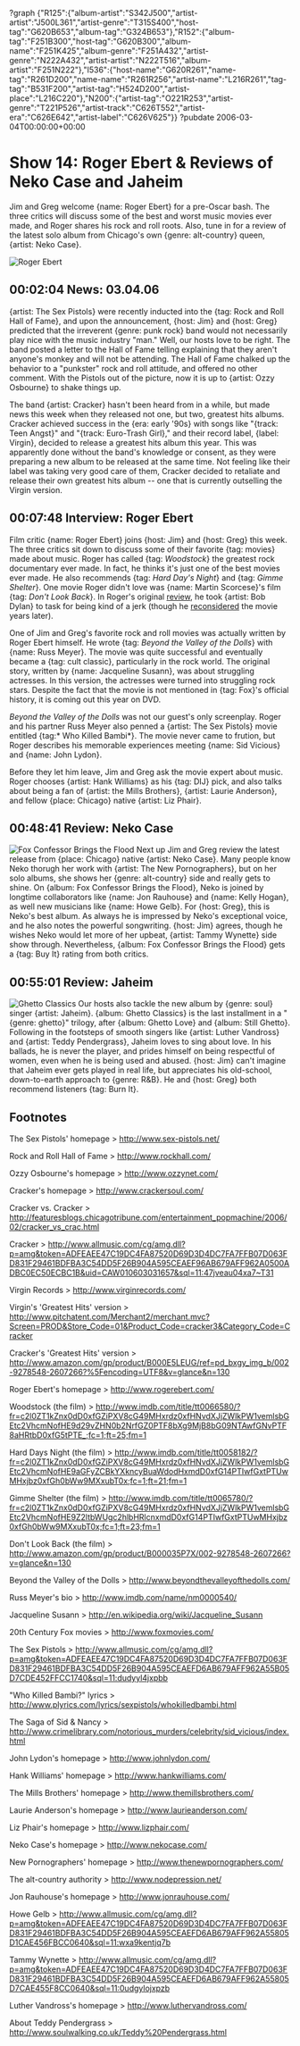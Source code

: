 ?graph {"R125":{"album-artist":"S342J500","artist-artist":"J500L361","artist-genre":"T315S400","host-tag":"G620B653","album-tag":"G324B653"},"R152":{"album-tag":"F251B300","host-tag":"G620B300","album-name":"F251K425","album-genre":"F251A432","artist-genre":"N222A432","artist-artist":"N222T516","album-artist":"F251N222"},"I536":{"host-name":"G620R261","name-tag":"R261D200","name-name":"R261R256","artist-name":"L216R261","tag-tag":"B531F200","artist-tag":"H524D200","artist-place":"L216C220"},"N200":{"artist-tag":"O221R253","artist-genre":"T221P526","artist-track":"C626T552","artist-era":"C626E642","artist-label":"C626V625"}}
?pubdate 2006-03-04T00:00:00+00:00

# Show 14: Roger Ebert & Reviews of Neko Case and Jaheim
Jim and Greg welcome {name: Roger Ebert} for a pre-Oscar bash. The three critics will discuss some of the best and worst music movies ever made, and Roger shares his rock and roll roots. Also, tune in for a review of the latest solo album from Chicago's own {genre: alt-country} queen, {artist: Neko Case}.

![Roger Ebert](http://static.soundopinions.org/images/2006/rogerebert.jpg)

## 00:02:04 News: 03.04.06
{artist: The Sex Pistols} were recently inducted into the {tag: Rock and Roll Hall of Fame}, and upon the announcement, {host: Jim} and {host: Greg} predicted that the irreverent {genre: punk rock} band would not necessarily play nice with the music industry "man." Well, our hosts love to be right. The band posted a letter to the Hall of Fame telling explaining that they aren't anyone's monkey and will not be attending. The Hall of Fame chalked up the behavior to a "punkster" rock and roll attitude, and offered no other comment. With the Pistols out of the picture, now it is up to {artist: Ozzy Osbourne} to shake things up.

The band {artist: Cracker} hasn't been heard from in a while, but made news this week when they released not one, but two, greatest hits albums. Cracker achieved success in the {era: early '90s} with songs like "{track: Teen Angst}" and "{track: Euro-Trash Girl}," and their record label, {label: Virgin}, decided to release a greatest hits album this year. This was apparently done without the band's knowledge or consent, as they were preparing a new album to be released at the same time. Not feeling like their label was taking very good care of them, Cracker decided to retaliate and release their own greatest hits album -- one that is currently outselling the Virgin version.

## 00:07:48 Interview: Roger Ebert
Film critic {name: Roger Ebert} joins {host: Jim} and {host: Greg} this week. The three critics sit down to discuss some of their favorite {tag: movies} made about music. Roger has called {tag: *Woodstock*} the greatest rock documentary ever made. In fact, he thinks it's just one of the best movies ever made. He also recommends {tag: *Hard Day's Night*} and {tag: *Gimme Shelter*}. One movie Roger didn't love was {name: Martin Scorcese}'s film {tag: *Don't Look Back*}. In Roger's original [review](http://rogerebert.suntimes.com/apps/pbcs.dll/article?AID=/19680321/REVIEWS/803210301/1023), he took {artist: Bob Dylan} to task for being kind of a jerk (though he [reconsidered](http://rogerebert.suntimes.com/apps/pbcs.dll/article?AID=/19980501/REVIEWS/805010303/1023) the movie years later).

One of Jim and Greg's favorite rock and roll movies was actually written by Roger Ebert himself. He wrote {tag: *Beyond the Valley of the Dolls*} with {name: Russ Meyer}. The movie was quite successful and eventually became a {tag: cult classic}, particularly in the rock world. The original story, written by {name: Jacqueline Susann}, was about struggling actresses. In this version, the actresses were turned into struggling rock stars. Despite the fact that the movie is not mentioned in {tag: Fox}'s official history, it is coming out this year on DVD.

*Beyond the Valley of the Dolls* was not our guest's only screenplay. Roger and his partner Russ Meyer also penned a {artist: The Sex Pistols} movie entitled {tag:* Who Killed Bambi*}. The movie never came to frution, but Roger describes his memorable experiences meeting {name: Sid Vicious} and {name: John Lydon}. 

Before they let him leave, Jim and Greg ask the movie expert about music. Roger chooses {artist: Hank Williams} as his {tag: DIJ} pick, and also talks about being a fan of {artist: the Mills Brothers}, {artist: Laurie Anderson}, and fellow {place: Chicago} native {artist: Liz Phair}. 

## 00:48:41 Review: Neko Case
![Fox Confessor Brings the Flood](http://is5.mzstatic.com/image/thumb/Music/v4/cf/f5/68/cff56889-6c35-1531-7ba4-a24050d1ff9e/source/600x600bb.jpg "3647403/278670024")
Next up Jim and Greg review the latest release from {place: Chicago} native {artist: Neko Case}. Many people know Neko thorugh her work with {artist: The New Pornographers}, but on her solo albums, she shows her {genre: alt-country} side and really gets to shine. On {album: Fox Confessor Brings the Flood}, Neko is joined by longtime collaborators like {name: Jon Rauhouse} and {name: Kelly Hogan}, as well new musicians like {name: Howe Gelb}. For {host: Greg}, this is Neko's best album. As always he is impressed by Neko's exceptional voice, and he also notes the powerful songwriting. {host: Jim} agrees, though he wishes Neko would let more of her upbeat, {artist: Tammy Wynette} side show through. Nevertheless, {album: Fox Confessor Brings the Flood} gets a {tag: Buy It} rating from both critics. 

## 00:55:01 Review: Jaheim
![Ghetto Classics](http://is5.mzstatic.com/image/thumb/Music/v4/80/91/35/809135a0-3d6f-9541-3208-e3d588ae75b9/source/600x600bb.jpg "147919/121054389")
Our hosts also tackle the new album by {genre: soul} singer {artist: Jaheim}. {album: Ghetto Classics} is the last installment in a "{genre: ghetto}" trilogy, after {album: Ghetto Love} and {album: Still Ghetto}. Following in the footsteps of smooth singers like {artist: Luther Vandross} and {artist: Teddy Pendergrass}, Jaheim loves to sing about love. In his ballads, he is never the player, and prides himself on being respectful of women, even when he is being used and abused. {host: Jim} can't imagine that Jaheim ever gets played in real life, but appreciates his old-school, down-to-earth approach to {genre: R&B}. He and {host: Greg} both recommend listeners {tag: Burn It}.

## Footnotes
The Sex Pistols' homepage > http://www.sex-pistols.net/

Rock and Roll Hall of Fame > http://www.rockhall.com/

Ozzy Osbourne's homepage > http://www.ozzynet.com/

Cracker's homepage > http://www.crackersoul.com/

Cracker vs. Cracker > http://featuresblogs.chicagotribune.com/entertainment_popmachine/2006/02/cracker_vs_crac.html

Cracker > http://www.allmusic.com/cg/amg.dll?p=amg&token=ADFEAEE47C19DC4FA87520D69D3D4DC7FA7FFB07D063FD831F29461BDFBA3C54DD5F26B904A595CEAEF96AB679AFF962A0500ADBC0EC50ECBC1B&uid=CAW010603031657&sql=11:47jveau04xa7~T31

Virgin Records > http://www.virginrecords.com/

Virgin's 'Greatest Hits' version > http://www.pitchatent.com/Merchant2/merchant.mvc?Screen=PROD&Store_Code=01&Product_Code=cracker3&Category_Code=Cracker

Cracker's 'Greatest Hits' version > http://www.amazon.com/gp/product/B000E5LEUG/ref=pd_bxgy_img_b/002-9278548-2607266?%5Fencoding=UTF8&v=glance&n=130

Roger Ebert's homepage > http://www.rogerebert.com/

Woodstock (the film) > http://www.imdb.com/title/tt0066580/?fr=c2l0ZT1kZnx0dD0xfGZiPXV8cG49MHxrdz0xfHNvdXJjZWlkPW1vemlsbGEtc2VhcmNofHE9d29vZHN0b2NrfGZ0PTF8bXg9MjB8bG09NTAwfGNvPTF8aHRtbD0xfG5tPTE_;fc=1;ft=25;fm=1

Hard Days Night (the film) > http://www.imdb.com/title/tt0058182/?fr=c2l0ZT1kZnx0dD0xfGZiPXV8cG49MHxrdz0xfHNvdXJjZWlkPW1vemlsbGEtc2VhcmNofHE9aGFyZCBkYXkncyBuaWdodHxmdD0xfG14PTIwfGxtPTUwMHxjbz0xfGh0bWw9MXxubT0x;fc=1;ft=21;fm=1

Gimme Shelter (the film) > http://www.imdb.com/title/tt0065780/?fr=c2l0ZT1kZnx0dD0xfGZiPXV8cG49MHxrdz0xfHNvdXJjZWlkPW1vemlsbGEtc2VhcmNofHE9Z2ltbWUgc2hlbHRlcnxmdD0xfG14PTIwfGxtPTUwMHxjbz0xfGh0bWw9MXxubT0x;fc=1;ft=23;fm=1

Don't Look Back (the film) > http://www.amazon.com/gp/product/B000035P7X/002-9278548-2607266?v=glance&n=130

Beyond the Valley of the Dolls > http://www.beyondthevalleyofthedolls.com/

Russ Meyer's bio > http://www.imdb.com/name/nm0000540/

Jacqueline Susann > http://en.wikipedia.org/wiki/Jacqueline_Susann

20th Century Fox movies > http://www.foxmovies.com/

The Sex Pistols > http://www.allmusic.com/cg/amg.dll?p=amg&token=ADFEAEE47C19DC4FA87520D69D3D4DC7FA7FFB07D063FD831F29461BDFBA3C54DD5F26B904A595CEAEFD6AB679AFF962A55B05D7CDE452FFCC1740&sql=11:dudyyl4jxpbb

"Who Killed Bambi?" lyrics > http://www.plyrics.com/lyrics/sexpistols/whokilledbambi.html

The Saga of Sid & Nancy > http://www.crimelibrary.com/notorious_murders/celebrity/sid_vicious/index.html

John Lydon's homepage > http://www.johnlydon.com/

Hank Williams' homepage > http://www.hankwilliams.com/

The Mills Brothers' homepage > http://www.themillsbrothers.com/

Laurie Anderson's homepage > http://www.laurieanderson.com/

Liz Phair's homepage > http://www.lizphair.com/

Neko Case's homepage > http://www.nekocase.com/

New Pornographers' homepage > http://www.thenewpornographers.com/

The alt-country authority > http://www.nodepression.net/

Jon Rauhouse's homepage > http://www.jonrauhouse.com/

Howe Gelb > http://www.allmusic.com/cg/amg.dll?p=amg&token=ADFEAEE47C19DC4FA87520D69D3D4DC7FA7FFB07D063FD831F29461BDFBA3C54DD5F26B904A595CEAEFD6AB679AFF962A55805D1CAE456FBCC0640&sql=11:wxa9kentjq7b

Tammy Wynette > http://www.allmusic.com/cg/amg.dll?p=amg&token=ADFEAEE47C19DC4FA87520D69D3D4DC7FA7FFB07D063FD831F29461BDFBA3C54DD5F26B904A595CEAEFD6AB679AFF962A55805D7CAE455F8CC0640&sql=11:0udgylojxpzb

Luther Vandross's homepage > http://www.luthervandross.com/

About Teddy Pendergrass > http://www.soulwalking.co.uk/Teddy%20Pendergrass.html

